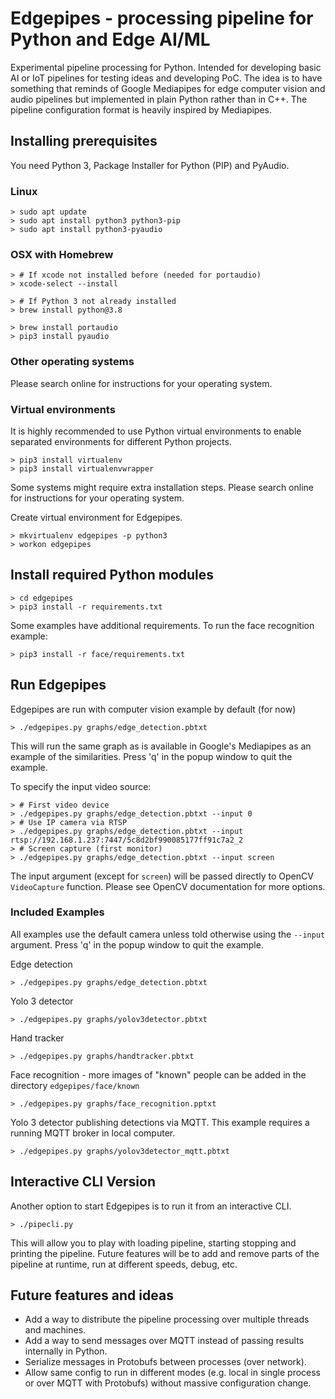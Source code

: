 # Edgepipes - processing pipeline for Python and Edge AI/ML

Experimental pipeline processing for Python. Intended for developing basic AI or IoT pipelines for testing ideas and developing PoC. The idea is to have something that reminds of Google Mediapipes for edge computer vision and audio pipelines but implemented in plain Python rather than in C++. The pipeline configuration format is heavily inspired by Mediapipes.

## Installing prerequisites

You need Python 3, Package Installer for Python (PIP) and PyAudio.

### Linux

```
> sudo apt update
> sudo apt install python3 python3-pip
> sudo apt install python3-pyaudio
```

### OSX with Homebrew

```
> # If xcode not installed before (needed for portaudio)
> xcode-select --install

> # If Python 3 not already installed
> brew install python@3.8

> brew install portaudio
> pip3 install pyaudio
```

### Other operating systems

Please search online for instructions for your operating system.

### Virtual environments

It is highly recommended to use Python virtual environments to enable separated environments for different Python projects.

```
> pip3 install virtualenv
> pip3 install virtualenvwrapper
```
Some systems might require extra installation steps. Please search online for instructions for your operating system.

Create virtual environment for Edgepipes.

```
> mkvirtualenv edgepipes -p python3
> workon edgepipes
```

## Install required Python modules

```
> cd edgepipes
> pip3 install -r requirements.txt
```

Some examples have additional requirements. To run the face recognition example:
```
> pip3 install -r face/requirements.txt
```

## Run Edgepipes

Edgepipes are run with computer vision example by default (for now)
```
> ./edgepipes.py graphs/edge_detection.pbtxt
```

This will run the same graph as is available in Google's Mediapipes as an example of the similarities.
Press 'q' in the popup window to quit the example.

To specify the input video source:
```
> # First video device
> ./edgepipes.py graphs/edge_detection.pbtxt --input 0
> # Use IP camera via RTSP
> ./edgepipes.py graphs/edge_detection.pbtxt --input rtsp://192.168.1.237:7447/5c8d2bf990085177ff91c7a2_2
> # Screen capture (first monitor)
> ./edgepipes.py graphs/edge_detection.pbtxt --input screen
```
The input argument (except for `screen`) will be passed directly to OpenCV `VideoCapture` function. Please see OpenCV documentation for more options.

### Included Examples

All examples use the default camera unless told otherwise using the `--input` argument.
Press 'q' in the popup window to quit the example.

Edge detection
```
> ./edgepipes.py graphs/edge_detection.pbtxt
```
Yolo 3 detector
```
> ./edgepipes.py graphs/yolov3detector.pbtxt
```
Hand tracker
```
> ./edgepipes.py graphs/handtracker.pbtxt
```
Face recognition - more images of "known" people can be added in the directory `edgepipes/face/known`
```
> ./edgepipes.py graphs/face_recognition.pptxt
```

Yolo 3 detector publishing detections via MQTT. This example requires a running MQTT broker in local computer.
```
> ./edgepipes.py graphs/yolov3detector_mqtt.pbtxt
```

## Interactive CLI Version
Another option to start Edgepipes is to run it from an interactive CLI.
```
> ./pipecli.py
```

This will allow you to play with loading pipeline, starting stopping and printing the pipeline. Future features will be to add and remove parts of the pipeline at runtime, run at different speeds, debug, etc.

## Future features and ideas
* Add a way to distribute the pipeline processing over multiple threads and machines.
* Add a way to send messages over MQTT instead of passing results internally in Python.
* Serialize messages in Protobufs between processes (over network).
* Allow same config to run in different modes (e.g. local in single process or over MQTT with Protobufs) without
massive configuration change.
